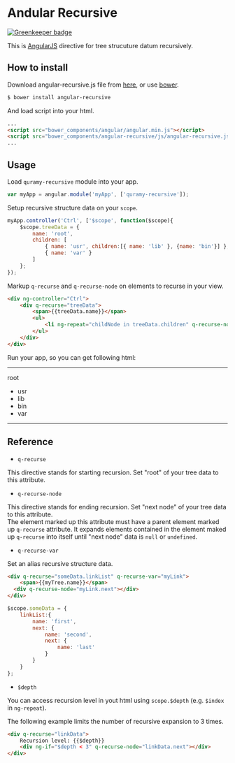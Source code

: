 # Andular Recursive

[![Greenkeeper badge](https://badges.greenkeeper.io/Quramy/angular-recursive.svg)](https://greenkeeper.io/)

This is [AngularJS](https://angularjs.org/) directive for tree strucuture datum recursively.

## How to install

Download angular-recursive.js file from [here](https://github.com/Quramy/angular-recursive/blob/master/js/angular-recursive.js), or use [bower](http://bower.io/).

```bash
$ bower install angular-recursive
```

And load script into your html.

```html
...
<script src="bower_components/angular/angular.min.js"></script>
<script src="bower_components/angular-recursive/js/angular-recursive.js"></script>
...
```

## Usage

Load `quramy-recursive` module into your app.

```js
var myApp = angular.module('myApp', ['quramy-recursive']);
```

Setup recursive structure data on your `scope`.

```js
myApp.controller('Ctrl', ['$scope', function($scope){
	$scope.treeData = {
		name: 'root',
		children: [
			{ name: 'usr', children:[{ name: 'lib' }, {name: 'bin'}] },
			{ name: 'var' }
		]
	};
});
```

Markup `q-recurse` and `q-recurse-node` on elements to recurse in your view.

```html
<div ng-controller="Ctrl">
	<div q-recurse="treeData">
		<span>{{treeData.name}}</span>
		<ul>
			<li ng-repeat="childNode in treeData.children" q-recurse-node="childNode"></li>
		</ul>
	</div>
</div>
```

Run your app, so you can get following html:

----

root
 + usr
  + lib
  + bin
 + var

----

## Reference

+ `q-recurse`

This directive stands for starting recursion. 
Set "root" of your tree data to this attribute.

+ `q-recurse-node`

This directive stands for ending recursion. 
Set "next node" of your tree data to this attribute.  
The element marked up this attribute must have a parent element marked up `q-recurse` attribute.
It expands elements contained in the element maked up `q-recurse` into itself until "next node" data is `null` or `undefined`.

+ `q-recurse-var`

Set an alias recursive structure data.

```html
<div q-recurse="someData.linkList" q-recurse-var="myLink">
	<span>{{myTree.name}}</span>
  <div q-recurse-node="myLink.next"></div>
</div>
```

```js
$scope.someData = {
	linkList:{
		name: 'first',
		next: {
			name: 'second',
			next: {
				name: 'last'
			}
		}
	}
};
```

+ `$depth`

You can access recursion level in yout html using `scope.$depth` (e.g. `$index` in `ng-repeat`). 

The following example limits the number of recursive expansion to 3 times.

```html
<div q-recurse="linkData">
	Recursion level: {{$depth}}
	<div ng-if="$depth < 3" q-recurse-node="linkData.next"></div>
</div>
```

